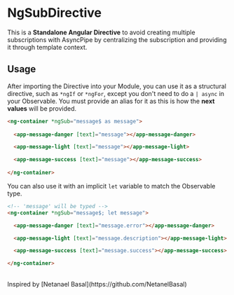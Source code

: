 # NgSubDirective

This is a **Standalone Angular Directive** to avoid creating multiple subscriptions with AsyncPipe by centralizing the subscription and providing it through template context.

## Usage

After importing the Directive into your Module, you can use it as a structural directive, such as ``*ngIf`` or ``*ngFor``, except you don't need to do a ``| async`` in your Observable. You must provide an alias for it as this is how the **next values** will be provided.

```html
<ng-container *ngSub="message$ as message">
  
  <app-message-danger [text]="message"></app-message-danger>

  <app-message-light [text]="message"></app-message-light>

  <app-message-success [text]="message"></app-message-success>
  
</ng-container>
```

You can also use it with an implicit ``let`` variable to match the Observable type.

```html
<!-- 'message' will be typed -->
<ng-container *ngSub="message$; let message">

  <app-message-danger [text]="message.error"></app-message-danger>

  <app-message-light [text]="message.description"></app-message-light>

  <app-message-success [text]="message.success"></app-message-success>

</ng-container>
```
<br>
Inspired by [Netanael Basal](https://github.com/NetanelBasal)
